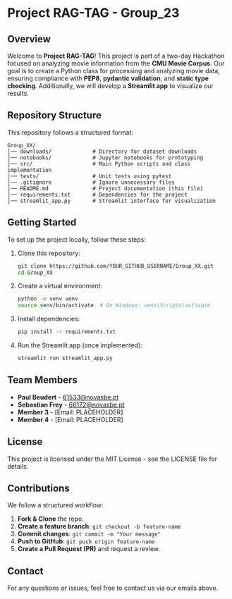 # Project RAG-TAG - Group_23

## Overview

Welcome to **Project RAG-TAG**! This project is part of a two-day Hackathon focused on analyzing movie information from the **CMU Movie Corpus**. Our goal is to create a Python class for processing and analyzing movie data, ensuring compliance with **PEP8**, **pydantic validation**, and **static type checking**. Additionally, we will develop a **Streamlit app** to visualize our results.

## Repository Structure

This repository follows a structured format:

```
Group_XX/
│── downloads/             # Directory for dataset downloads
│── notebooks/             # Jupyter notebooks for prototyping
│── src/                   # Main Python scripts and class implementation
│── tests/                 # Unit tests using pytest
│── .gitignore             # Ignore unnecessary files
│── README.md              # Project documentation (this file)
│── requirements.txt       # Dependencies for the project
│── streamlit_app.py       # Streamlit interface for visualization
```

## Getting Started

To set up the project locally, follow these steps:

1. Clone this repository:
   ```bash
   git clone https://github.com/YOUR_GITHUB_USERNAME/Group_XX.git
   cd Group_XX
   ```
2. Create a virtual environment:
   ```bash
   python -m venv venv
   source venv/bin/activate  # On Windows: venv\Scripts\activate
   ```
3. Install dependencies:
   ```bash
   pip install -r requirements.txt
   ```
4. Run the Streamlit app (once implemented):
   ```bash
   streamlit run streamlit_app.py
   ```

## Team Members

- **Paul Beudert** - 61533@novasbe.pt
- **Sebastian Frey** - 66172@novasbe.pt
- **Member 3** - [Email: PLACEHOLDER]
- **Member 4** - [Email: PLACEHOLDER]

## License

This project is licensed under the MIT License - see the LICENSE file for details.

## Contributions

We follow a structured workflow:

1. **Fork & Clone** the repo.
2. **Create a feature branch**: `git checkout -b feature-name`
3. **Commit changes**: `git commit -m "Your message"`
4. **Push to GitHub**: `git push origin feature-name`
5. **Create a Pull Request (PR)** and request a review.

## Contact

For any questions or issues, feel free to contact us via our emails above.


